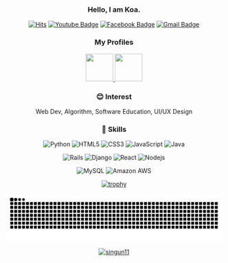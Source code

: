<div align="center" style="text-align:center">

### Hello, I am Koa.

[![Hits](https://hits.seeyoufarm.com/api/count/incr/badge.svg?url=https%3A%2F%2Fgithub.com%2Fshinkeonkim)](https://hits.seeyoufarm.com)
[![Youtube Badge](https://img.shields.io/badge/Youtube-ff0000?style=flat-square&logo=youtube&link=https://www.youtube.com/channel/UCxnPVTZAKfgup-srzKe7ekQl)](https://www.youtube.com/channel/UCxnPVTZAKfgup-srzKe7ekQ)
[![Facebook Badge](https://img.shields.io/badge/facebook-1877f2?style=flat-square&logo=facebook&logoColor=white&link=https://www.facebook.com/singun11)](https://www.facebook.com/singun11)
[![Gmail Badge](https://img.shields.io/badge/Gmail-d14836?style=flat-square&logo=Gmail&logoColor=white&link=mailto:singun11@gmail.com)](mailto:singun11@gmail.com)
<!-- ![8th](https://likelion-badge.herokuapp.com/api/likelion_shield_badge?generation=8) -->

<!-- [![Solved.ac 프로필](http://mazassumnida.wtf/api/mini/generate_badge?boj=singun11)](https://solved.ac/singun11) -->

### My Profiles

<a href="https://programmers.co.kr/pr/koa">
	<img src="https://github.com/musseuk/musseuk/blob/main/programmers.png" width="64" height="64">
</a>
<a href="https://www.instagram.com/keon_119/">
	<img src="https://github.com/musseuk/musseuk/blob/main/instagram.png" width="64" height="64">
</a>

### 😊 Interest

Web Dev, Algorithm, Software Education, UI/UX Design

<!--
![prgms-profile](https://prgms-badge.herokuapp.com/pr/dark/koa)
[![Solved.ac 프로필](http://mazassumnida.wtf/api/v2/generate_badge?boj=singun11)](https://solved.ac/singun11)
-->

### 🚀 Skills 

![Python](https://img.shields.io/badge/-Python-black?style=flat-square&logo=Python)
![HTML5](https://img.shields.io/badge/-HTML5-E34F26?style=flat-square&logo=html5&logoColor=white)
![CSS3](https://img.shields.io/badge/-CSS3-1572B6?style=flat-square&logo=css3)
![JavaScript](https://img.shields.io/badge/-JavaScript-black?style=flat-square&logo=javascript)
![Java](https://img.shields.io/badge/-java-E34A86?style=flat-square&logo=java)
	
![Rails](https://img.shields.io/badge/-Rails-CC0000.svg?logo=rails&style=flat-square)
![Django](https://img.shields.io/badge/-Django-092E20?style=flat-square&logo=Django)
![React](https://img.shields.io/badge/-React-black?style=flat-square&logo=react)
![Nodejs](https://img.shields.io/badge/-Nodejs-black?style=flat-square&logo=Node.js)

![MySQL](https://img.shields.io/badge/-MySQL-black?style=flat-square&logo=mysql)
![Amazon AWS](https://img.shields.io/badge/Amazon%20AWS-232F3E?style=flat-square&logo=amazon-aws)

[![trophy](https://github-profile-trophy.vercel.app/?username=shinkeonkim&theme=onedark&row=1)](https://github.com/ryo-ma/github-profile-trophy)

![snake](https://raw.githubusercontent.com/shinkeonkim/shinkeonkim/output/github-contribution-grid-snake.svg)

<!--
![contribution](https://activity-graph.herokuapp.com/graph?username=shinkeonkim&bg_color=0D1117&color=70f8ca&line=70f8ca&point=FFFFFF&hide_border=true)
</div>
-->

<div align="center" style="text-align:center">
<!-- <a align="center" href="https://opgc.me/#/users/shinkeonkim" target="_blank"><img src="https://api.opgc.me/githubs/users/shinkeonkim/tag/?theme=dracula" /></a><br> --> 
<a href="https://www.buymeacoffee.com/singun11"> <img src="https://cdn.buymeacoffee.com/buttons/v2/default-yellow.png" height="50" width="210" alt="singun11" />

</div>

